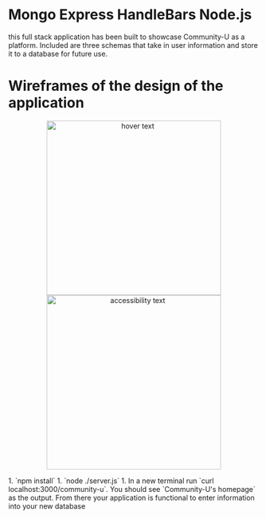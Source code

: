# Mongo Express HandleBars Node.js

this full stack application has been built to showcase Community-U as a platform. Included are three schemas that take in user information and store it to a database for future use. 
# Wireframes of the design of the application
<p align="center">
  <img src="./images/communityU" width="350" title="hover text">
  <img src="./images/communityU" width="350" alt="accessibility text">
</p>
1. `npm install`
1. `node ./server.js`
1. In a new terminal run `curl localhost:3000/community-u`. You should see
   `Community-U's homepage` as the output. From there your application is functional to enter information into your new database



